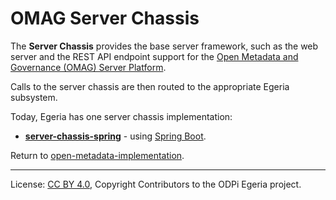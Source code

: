 <!-- SPDX-License-Identifier: CC-BY-4.0 -->
<!-- Copyright Contributors to the ODPi Egeria project. -->
 
# OMAG Server Chassis

The **Server Chassis** provides the base server framework, such as the web server and
the REST API endpoint support for the
[Open Metadata and Governance (OMAG) Server Platform](https://egeria.odpi.org/open-metadata-publication/website/omag-server). 


Calls to the server chassis
are then routed to the appropriate Egeria subsystem.

Today, Egeria has one server chassis implementation:
* **[server-chassis-spring](server-chassis-spring)** - using [Spring Boot](https://spring.io/projects/spring-boot).


Return to [open-metadata-implementation](..).

----
License: [CC BY 4.0](https://creativecommons.org/licenses/by/4.0/),
Copyright Contributors to the ODPi Egeria project.